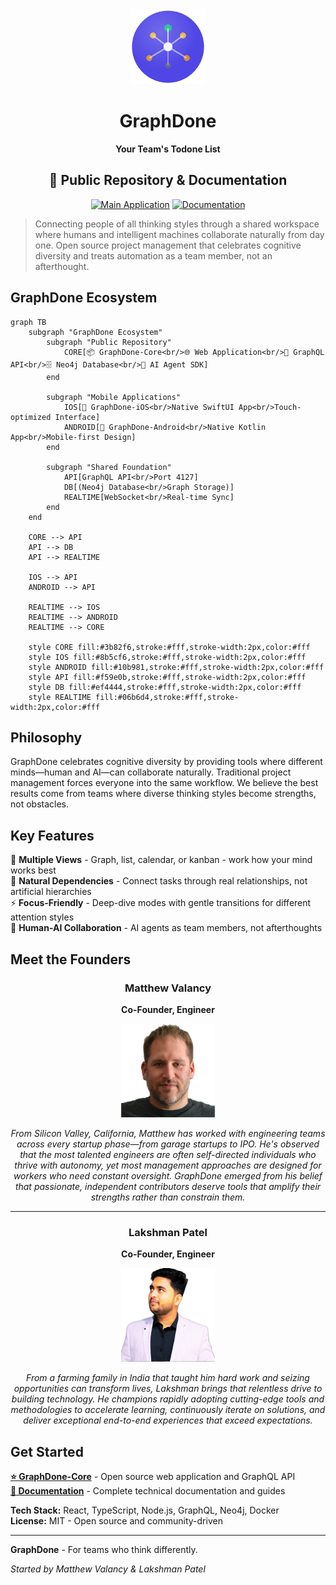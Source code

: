 <div align="center">
<img src="img/graphdone-logo.svg" alt="GraphDone Logo" width="120" height="120">

# GraphDone
**Your Team's Todone List**

## 🚀 Public Repository & Documentation

[![Main Application](https://img.shields.io/badge/📦_Main%20Application-GraphDone--Core-blue?style=for-the-badge)](https://github.com/GraphDone/GraphDone-Core) [![Documentation](https://img.shields.io/badge/📖_Documentation-Setup%20%26%20Guides-green?style=for-the-badge)](https://github.com/GraphDone/GraphDone-Core/tree/main/docs)

</div>

> Connecting people of all thinking styles through a shared workspace where humans and intelligent machines collaborate naturally from day one. Open source project management that celebrates cognitive diversity and treats automation as a team member, not an afterthought.

## GraphDone Ecosystem

```mermaid
graph TB
    subgraph "GraphDone Ecosystem"
        subgraph "Public Repository"
            CORE[📦 GraphDone-Core<br/>🌐 Web Application<br/>🔧 GraphQL API<br/>🗄️ Neo4j Database<br/>🤖 AI Agent SDK]
        end
        
        subgraph "Mobile Applications"
            IOS[📱 GraphDone-iOS<br/>Native SwiftUI App<br/>Touch-optimized Interface]
            ANDROID[📱 GraphDone-Android<br/>Native Kotlin App<br/>Mobile-first Design]
        end
        
        subgraph "Shared Foundation"
            API[GraphQL API<br/>Port 4127]
            DB[(Neo4j Database<br/>Graph Storage)]
            REALTIME[WebSocket<br/>Real-time Sync]
        end
    end
    
    CORE --> API
    API --> DB
    API --> REALTIME
    
    IOS --> API
    ANDROID --> API
    
    REALTIME --> IOS
    REALTIME --> ANDROID
    REALTIME --> CORE
    
    style CORE fill:#3b82f6,stroke:#fff,stroke-width:2px,color:#fff
    style IOS fill:#8b5cf6,stroke:#fff,stroke-width:2px,color:#fff
    style ANDROID fill:#10b981,stroke:#fff,stroke-width:2px,color:#fff
    style API fill:#f59e0b,stroke:#fff,stroke-width:2px,color:#fff
    style DB fill:#ef4444,stroke:#fff,stroke-width:2px,color:#fff
    style REALTIME fill:#06b6d4,stroke:#fff,stroke-width:2px,color:#fff
```

## Philosophy

GraphDone celebrates cognitive diversity by providing tools where different minds—human and AI—can collaborate naturally. Traditional project management forces everyone into the same workflow. We believe the best results come from teams where diverse thinking styles become strengths, not obstacles.

## Key Features

🧠 **Multiple Views** - Graph, list, calendar, or kanban - work how your mind works best  
🔗 **Natural Dependencies** - Connect tasks through real relationships, not artificial hierarchies  
⚡ **Focus-Friendly** - Deep-dive modes with gentle transitions for different attention styles  
🤖 **Human-AI Collaboration** - AI agents as team members, not afterthoughts

## Meet the Founders

<div align="center">

### Matthew Valancy
**Co-Founder, Engineer**

<p align="center">
  <img src="img/matthew-photo.png" alt="Matthew Valancy" width="150" height="150">
</p>

*From Silicon Valley, California, Matthew has worked with engineering teams across every startup phase—from garage startups to IPO. He's observed that the most talented engineers are often self-directed individuals who thrive with autonomy, yet most management approaches are designed for workers who need constant oversight. GraphDone emerged from his belief that passionate, independent contributors deserve tools that amplify their strengths rather than constrain them.*

---

### Lakshman Patel
**Co-Founder, Engineer** 

<p align="center">
  <img src="img/lakshman-photo.png" alt="Lakshman Patel" width="150" height="150">
</p>

*From a farming family in India that taught him hard work and seizing opportunities can transform lives, Lakshman brings that relentless drive to building technology. He champions rapidly adopting cutting-edge tools and methodologies to accelerate learning, continuously iterate on solutions, and deliver exceptional end-to-end experiences that exceed expectations.*

</div>

## Get Started

**[⭐ GraphDone-Core](https://github.com/GraphDone/GraphDone-Core)** - Open source web application and GraphQL API  
**[📖 Documentation](https://github.com/GraphDone/GraphDone-Core/tree/main/docs)** - Complete technical documentation and guides

**Tech Stack:** React, TypeScript, Node.js, GraphQL, Neo4j, Docker  
**License:** MIT - Open source and community-driven

---

**GraphDone** - For teams who think differently.

*Started by Matthew Valancy & Lakshman Patel*

